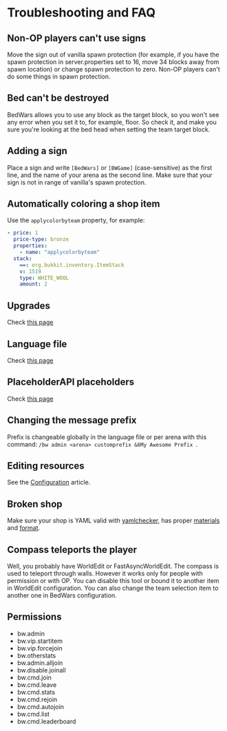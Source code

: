 # Troubleshooting and FAQ

## Non-OP players can't use signs
Move the sign out of vanilla spawn protection (for example, if you have the spawn protection in server.properties set to 16, move 34 blocks away from spawn location) or change spawn protection to zero. Non-OP players can't do some things in spawn protection.

## Bed can't be destroyed
BedWars allows you to use any block as the target block, so you won't see any error when you set it to, for example, floor. So check it, and make you sure you're looking at the bed head when setting the team target block.

## Adding a sign
Place a sign and write `[BedWars]` or `[BWGame]` (case-sensitive) as the first line, and the name of your arena as the second line. Make sure that your sign is not in range of vanilla's spawn protection.

## Automatically coloring a shop item
Use the `applycolorbyteam` property, for example:
```yaml
- price: 1
  price-type: bronze
  properties:
    - name: "applycolorbyteam"
  stack:
    ==: org.bukkit.inventory.ItemStack
    v: 1519
    type: WHITE_WOOL
    amount: 2
```

## Upgrades
Check [this page](upgrades.md)

## Language file
Check [this page](config.md#custom-language)

## PlaceholderAPI placeholders
Check [this page](placeholderapi.md)

## Changing the message prefix
Prefix is changeable globally in the language file or per arena with this command: `/bw admin <arena> customprefix &6My Awesome Prefix `.

## Editing resources
See the [Configuration](config.md) article.

## Broken shop
Make sure your shop is YAML valid with [yamlchecker](https://yamlchecker.com/), has proper [materials](https://hub.spigotmc.org/javadocs/spigot/org/bukkit/Material.html) and [format](https://github.com/ScreamingSandals/SimpleInventories/wiki).

## Compass teleports the player
Well, you probably have WorldEdit or FastAsyncWorldEdit. The compass is used to teleport through walls. However it works only for people with permission or with OP. You can disable this tool or bound it to another item in WorldEdit configuration. You can also change the team selection item to another one in BedWars configuration.

## Permissions
* bw.admin
* bw.vip.startitem
* bw.vip.forcejoin
* bw.otherstats
* bw.admin.alljoin
* bw.disable.joinall
* bw.cmd.join
* bw.cmd.leave
* bw.cmd.stats
* bw.cmd.rejoin
* bw.cmd.autojoin
* bw.cmd.list
* bw.cmd.leaderboard
